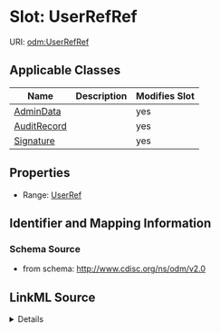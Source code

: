 # Slot: UserRefRef

URI: [odm:UserRefRef](http://www.cdisc.org/ns/odm/v2.0/UserRefRef)



<!-- no inheritance hierarchy -->




## Applicable Classes

| Name | Description | Modifies Slot |
| --- | --- | --- |
[AdminData](AdminData.md) |  |  yes  |
[AuditRecord](AuditRecord.md) |  |  yes  |
[Signature](Signature.md) |  |  yes  |







## Properties

* Range: [UserRef](UserRef.md)





## Identifier and Mapping Information







### Schema Source


* from schema: http://www.cdisc.org/ns/odm/v2.0




## LinkML Source

<details>
```yaml
name: UserRefRef
from_schema: http://www.cdisc.org/ns/odm/v2.0
rank: 1000
alias: UserRefRef
domain_of:
- AdminData
- AuditRecord
- Signature
range: UserRef

```
</details>